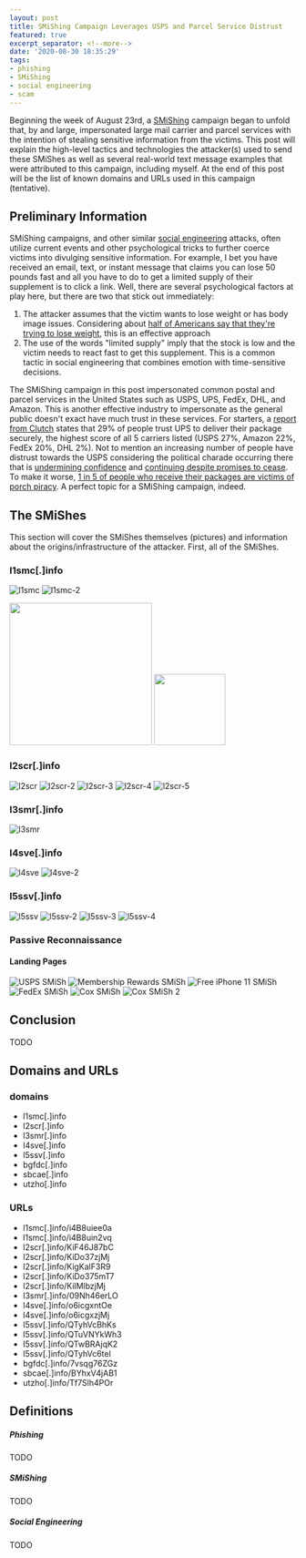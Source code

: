 ```yaml
---
layout: post
title: SMiShing Campaign Leverages USPS and Parcel Service Distrust
featured: true
excerpt_separator: <!--more-->
date: '2020-08-30 18:35:29'
tags:
- phishing
- SMiShing
- social engineering
- scam
---
```


Beginning the week of August 23rd, a [SMiShing](#smishing) campaign began to unfold that, by and large, impersonated large mail carrier and parcel services with the intention of stealing sensitive information from the victims. This post will explain the high-level tactics and technologies the attacker(s) used to send these SMiShes as well as several real-world text message examples that were attributed to this campaign, including myself. At the end of this post will be the list of known domains and URLs used in this campaign (tentative).
<!--more-->
## Preliminary Information

SMiShing campaigns, and other similar [social engineering](#socialengineering) attacks, often utilize current events and other psychological tricks to further coerce victims into divulging sensitive information. For example, I bet you have received an email, text, or instant message that claims you can lose 50 pounds fast and all you have to do to get a limited supply of their supplement is to click a link. Well, there are several psychological factors at play here, but there are two that stick out immediately:

1. The attacker assumes that the victim wants to lose weight or has body image issues. Considering about [half of Americans say that they're trying to lose weight](https://time.com/5334532/weight-loss-americans/), this is an effective approach
2. The use of the words "limited supply" imply that the stock is low and the victim needs to react fast to get this supplement. This is a common tactic in social engineering that combines emotion with time-sensitive decisions.

The SMiShing campaign in this post impersonated common postal and parcel services in the United States such as USPS, UPS, FedEx, DHL, and Amazon. This is another effective industry to impersonate as the general public doesn't exact have much trust in these services. For starters, a [report from Clutch](https://clutch.co/logistics/resources/package-theft-statistics-people-trust-ups-most-deliver-packages-safely) states that 29% of people trust UPS to deliver their package securely, the highest score of all 5 carriers listed (USPS 27%, Amazon 22%, FedEx 20%, DHL 2%). Not to mention an increasing number of people have distrust towards the USPS considering the political charade occurring there that is [undermining confidence](https://www.theguardian.com/us-news/2020/aug/20/trump-usps-attacks-vote-by-mail-confidence) and [continuing despite promises to cease](https://www.forbes.com/sites/andrewsolender/2020/08/19/reports-of-dismantled-usps-sorting-machines-continue-despite-dejoy-announcing-halt/#7a6bd2c026b9). To make it worse, [1 in 5 of people who receive their packages are victims of porch piracy](https://www.valuepenguin.com/nearly-one-in-five-consumers-experienced-package-theft-since-start-of-quarantine). A perfect topic for a SMiShing campaign, indeed.

## The SMiShes

This section will cover the SMiShes themselves (pictures) and information about the origins/infrastructure of the attacker. First, all of the SMiShes.

### l1smc[.]info

![l1smc](/assets/images/08-30-2020/l1smc.PNG)
![l1smc-2](/assets/images/08-30-2020/l1smc-2.PNG)

<img src="https://raw.githubusercontent.com/ryanestes/ryanestes.github.io/master/assets/images/08-30-2020/l1smc.PNG" width="250" height="auto">
<img src="https://raw.githubusercontent.com/ryanestes/ryanestes.github.io/master/assets/images/08-30-2020/l1smc-2.PNG" width="125" height="auto">

### l2scr[.]info

![l2scr](/assets/images/08-30-2020/l2scr.PNG)
![l2scr-2](/assets/images/08-30-2020/l2scr-2.png)
![l2scr-3](/assets/images/08-30-2020/l2scr-3.PNG)
![l2scr-4](/assets/images/08-30-2020/l2scr-4.PNG)
![l2scr-5](/assets/images/08-30-2020/l2scr-5.PNG)

### l3smr[.]info

![l3smr](/assets/images/08-30-2020/l3smr.png)

### l4sve[.]info

![l4sve](/assets/images/08-30-2020/l4sve.png)
![l4sve-2](/assets/images/08-30-2020/l4sve-2.PNG)

### l5ssv[.]info

![l5ssv](/assets/images/08-30-2020/l5ssv.PNG)
![l5ssv-2](/assets/images/08-30-2020/l5ssv-2.PNG)
![l5ssv-3](/assets/images/08-30-2020/l5ssv-3.PNG)
![l5ssv-4](/assets/images/08-30-2020/l5ssv-4.PNG)

### Passive Reconnaissance


#### Landing Pages

![USPS SMiSh](/assets/images/08-30-2020/usps_smish.png)
![Membership Rewards SMiSh](/assets/images/08-30-2020/membershiprewards_smish.png)
![Free iPhone 11 SMiSh](/assets/images/08-30-2020/freeiphone11_smish.png)
![FedEx SMiSh](/assets/images/08-30-2020/fedex_smish.png)
![Cox SMiSh](/assets/images/08-30-2020/cox_smish.png)
![Cox SMiSh 2](/assets/images/08-30-2020/cox2_smish.png)

## Conclusion

TODO

## Domains and URLs

### domains

- l1smc[.]info
- l2scr[.]info
- l3smr[.]info
- l4sve[.]info
- l5ssv[.]info
- bgfdc[.]info
- sbcae[.]info
- utzho[.]info

### URLs

- l1smc[.]info/i4B8uiee0a
- l1smc[.]info/i4B8uin2vq
- l2scr[.]info/KiF46J87bC
- l2scr[.]info/KiDo37zjMj
- l2scr[.]info/KigKalF3R9
- l2scr[.]info/KiDo375mT7
- l2scr[.]info/KilMlbzjMj
- l3smr[.]info/09Nh46erLO
- l4sve[.]info/o6icgxntOe
- l4sve[.]info/o6icgxzjMj
- l5ssv[.]info/QTyhVcBhKs
- l5ssv[.]info/QTuVNYkWh3
- l5ssv[.]info/QTwBRAjqK2
- l5ssv[.]info/QTyhVc6tel
- bgfdc[.]info/7vsqg76ZGz
- sbcae[.]info/BYhxV4jAB1
- utzho[.]info/Tf7Slh4POr

## Definitions

##### Phishing

TODO

##### SMiShing

TODO

##### Social Engineering

TODO
